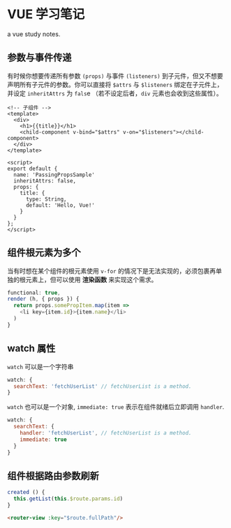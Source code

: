 # VUE 学习笔记
a vue study notes.
## 参数与事件传递
有时候你想要传递所有参数 `(props)` 与事件 `(listeners)` 到子元件，但又不想要声明所有子元件的参数。你可以直接将 `$attrs` 与 `$listeners` 绑定在子元件上，并设定 `inheritAttrs` 为 `fals`e （若不设定后者，`div` 元素也会收到这些属性）。

```vue
<!-- 子组件 -->
<template>
  <div>
    <h1>{{title}}</h1>
    <child-component v-bind="$attrs" v-on="$listeners"></child-component>
  </div>
</template>

<script>
export default {
  name: 'PassingPropsSample'
  inheritAttrs: false,
  props: {
    title: {
      type: String,
      default: 'Hello, Vue!'
    }
  }
};
</script>
```
## 组件根元素为多个
当有时想在某个组件的根元素使用 `v-for` 的情况下是无法实现的，必须包裹再单独的根元素上，但可以使用 **渲染函数** 来实现这个需求。
```javascript
functional: true,
render (h, { props }) {
  return props.somePropItem.map(item =>
    <li key={item.id}>{item.name}</li>
  )
}
```
## watch 属性
`watch` 可以是一个字符串
```javascript
watch: {
  searchText: 'fetchUserList' // fetchUserList is a method.
}
```
`watch` 也可以是一个对象, `immediate: true` 表示在组件就绪后立即调用 `handler`.
```javascript
watch: {
  searchText: {
    handler: 'fetchUserList', // fetchUserList is a method.
    immediate: true
  }
}
```
## 组件根据路由参数刷新
```javascript
created () {
  this.getList(this.$route.params.id)
}
```
```html
<router-view :key="$route.fullPath"/>
```
